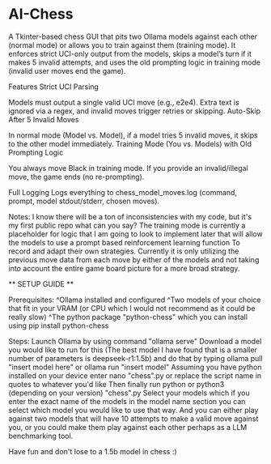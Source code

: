 # AI-Chess

A Tkinter-based chess GUI that pits two Ollama models against each other (normal mode) or allows you to train against them (training mode). It enforces strict UCI-only output from the models, skips a model’s turn if it makes 5 invalid attempts, and uses the old prompting logic in training mode (invalid user moves end the game).

Features
Strict UCI Parsing

Models must output a single valid UCI move (e.g., e2e4).
Extra text is ignored via a regex, and invalid moves trigger retries or skipping.
Auto-Skip After 5 Invalid Moves

In normal mode (Model vs. Model), if a model tries 5 invalid moves, it skips to the other model immediately.
Training Mode (You vs. Models) with Old Prompting Logic

You always move Black in training mode.
If you provide an invalid/illegal move, the game ends (no re-prompting).

Full Logging
Logs everything to chess_model_moves.log (command, prompt, model stdout/stderr, chosen moves).

Notes:
I know there will be a ton of inconsistencies with my code, but it's my first public repo what can you say?
The training mode is currently a placeholder for logic that I am going to look to implement later that will allow the models to use a prompt based reinforcement learning function
To record and adapt their own strategies. Currently it is only utilizing the previous move data from each move by either of the models and not taking into account the entire game board picture for a more broad strategy.

** SETUP GUIDE **

Prerequisites:
^Ollama installed and configured
^Two models of your choice that fit in your VRAM (or CPU which I would not recommend as it could be really slow)
^The python package "python-chess" which you can install using pip install python-chess

Steps:
Launch Ollama by using command "ollama serve"
Download a model you would like to run for this (The best model I have found that is a smaller number of parameters is deepseek-r1:1.5b) and do that by typing ollama pull "insert model here" or ollama run "insert model"
Assuming you have python installed on your device enter nano "chess".py or replace the script name in quotes to whatever you'd like
Then finally run python or python3 (depending on your version) "chess".py
Select your models which if you enter the exact name of the models in the model name section you can select which model you would like to use that way.
And you can either play against two models that will have 10 attempts to make a valid move against you, or you could make them play against each other perhaps as a LLM benchmarking tool.

Have fun and don't lose to a 1.5b model in chess :)
